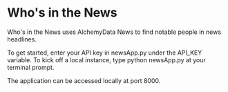 # Who's in the News
Who's in the News uses AlchemyData News to find notable people in news headlines. 

To get started, enter your API key in newsApp.py under the API_KEY variable.  To kick off a local instance, type python newsApp.py at your terminal prompt.

The application can be accessed locally at port 8000.
